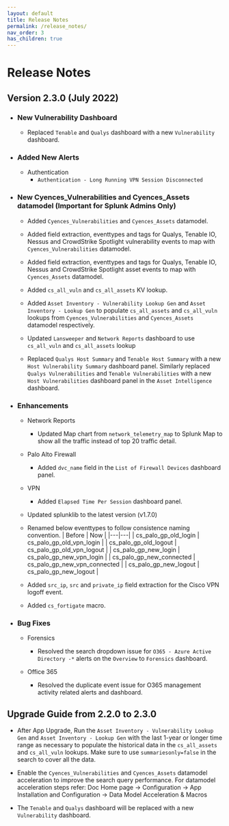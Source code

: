```yaml
---
layout: default
title: Release Notes
permalink: /release_notes/
nav_order: 3
has_children: true
---
```


# Release Notes

## Version 2.3.0 (July 2022)

* ### New Vulnerability Dashboard

    * Replaced `Tenable` and `Qualys` dashboard with a new `Vulnerability` dashboard.

* ### Added New Alerts

   * Authentication
      * `Authentication - Long Running VPN Session Disconnected`

* ### New Cyences_Vulnerabilities and Cyences_Assets datamodel (Important for Splunk Admins Only)

    * Added `Cyences_Vulnerabilities` and `Cyences_Assets` datamodel.

    * Added field extraction, eventtypes and tags for Qualys, Tenable IO, Nessus and CrowdStrike Spotlight vulnerability events to map with `Cyences_Vulnerabilities` datamodel.

    * Added field extraction, eventtypes and tags for Qualys, Tenable IO, Nessus and CrowdStrike Spotlight asset events to map with `Cyences_Assets` datamodel.

    * Added `cs_all_vuln` and `cs_all_assets` KV lookup.

    * Added `Asset Inventory - Vulnerability Lookup Gen` and `Asset Inventory - Lookup Gen` to populate `cs_all_assets` and `cs_all_vuln` lookups from `Cyences_Vulnerabilities` and `Cyences_Assets` datamodel respectively.

    * Updated `Lansweeper` and `Network Reports` dashboard to use `cs_all_vuln` and `cs_all_assets` lookup

    * Replaced `Qualys Host Summary` and `Tenable Host Summary` with a new  `Host Vulnerability Summary` dashboard panel. Similarly replaced `Qualys Vulnerabilities` and `Tenable Vulnerabilities` with a new `Host Vulnerabilities` dashboard panel in the `Asset Intelligence` dashboard.

* ### Enhancements 

    * Network Reports
        * Updated Map chart from `network_telemetry_map` to Splunk Map to show all the traffic instead of top 20 traffic detail.

    * Palo Alto Firewall
        * Added `dvc_name` field in the `List of Firewall Devices` dashboard panel.
    
    * VPN 
        * Added `Elapsed Time Per Session` dashboard panel.

    * Updated splunklib to the latest version (v1.7.0)

    * Renamed below eventtypes to follow consistence naming convention.
        | Before | Now |
        |---|---|
        | cs_palo_gp_old_login | cs_palo_gp_old_vpn_login |
        | cs_palo_gp_old_logout | cs_palo_gp_old_vpn_logout |
        | cs_palo_gp_new_login | cs_palo_gp_new_vpn_login |
        | cs_palo_gp_new_connected | cs_palo_gp_new_vpn_connected |
        | cs_palo_gp_new_logout | cs_palo_gp_new_logout |

    * Added `src_ip`, `src` and `private_ip` field extraction for the Cisco VPN logoff event.

    * Added `cs_fortigate` macro.

* ### Bug Fixes

    * Forensics
        * Resolved the search dropdown issue for `O365 - Azure Active Directory -*` alerts on the `Overview` to `Forensics` dashboard.

    * Office 365
        * Resolved the duplicate event issue for O365 management activity related alerts and dashboard.



## Upgrade Guide from 2.2.0 to 2.3.0

* After App Upgrade, Run the `Asset Inventory - Vulnerability Lookup Gen` and `Asset Inventory - Lookup Gen` with the last 1-year or longer time range as necessary to populate the historical data in the `cs_all_assets` and `cs_all_vuln` lookups. Make sure to use `summariesonly=false` in the search to cover all the data.

* Enable the `Cyences_Vulnerabilities` and `Cyences_Assets` datamodel acceleration to improve the search query performance. For datamodel acceleration steps refer: Doc Home page -> Configuration -> App Installation and Configuration -> Data Model Acceleration & Macros

* The `Tenable` and `Qualys` dashboard will be replaced with a new `Vulnerability` dashboard.

